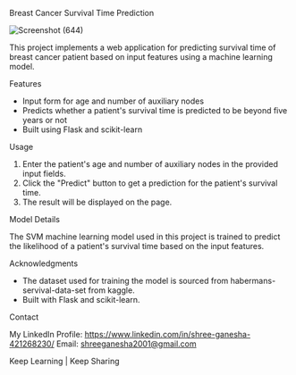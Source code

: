 Breast Cancer Survival Time Prediction

![Screenshot (644)](https://github.com/shreeganesha2001/Breast_cancer_servival_time_prediction/assets/136672046/54883332-0288-4349-81fc-6161f75430f7)


This project implements a web application for predicting survival time of breast cancer patient based on input features using a machine learning model.

Features

- Input form for age and number of auxiliary nodes
- Predicts whether a patient's survival time is predicted to be beyond five years or not
- Built using Flask and scikit-learn

Usage

1. Enter the patient's age and number of auxiliary nodes in the provided input fields.
2. Click the "Predict" button to get a prediction for the patient's survival time.
3. The result will be displayed on the page.

Model Details

The SVM machine learning model used in this project is trained to predict the likelihood of a patient's survival time based on the input features.

Acknowledgments

- The dataset used for training the model is sourced from habermans-servival-data-set from kaggle.
- Built with Flask and scikit-learn.

Contact

My LinkedIn Profile: https://www.linkedin.com/in/shree-ganesha-421268230/
Email: shreeganesha2001@gmail.com

Keep Learning | Keep Sharing
